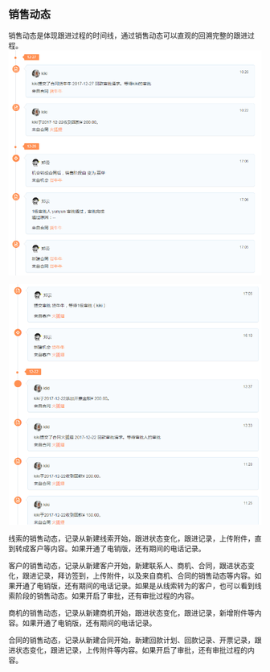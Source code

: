 ## 销售动态

销售动态是体现跟进过程的时间线，通过销售动态可以直观的回溯完整的跟进过程。![](/assets/lix销售动态2.png)

![](/assets/lix销售动态3.png)

线索的销售动态，记录从新建线索开始，跟进状态变化，跟进记录，上传附件，直到转成客户等内容。如果开通了电销版，还有期间的电话记录。

客户的销售动态，记录从新建客户开始，新建联系人、商机、合同，跟进状态变化，跟进记录，拜访签到，上传附件，以及来自商机、合同的销售动态等内容。如果开通了电销版，还有期间的电话记录。如果是从线索转为的客户，也可以看到线索阶段的销售动态。如果开启了审批，还有审批过程的内容。

商机的销售动态，记录从新建商机开始，跟进状态变化，跟进记录，新增附件等内容。如果开通了电销版，还有期间的电话记录。

合同的销售动态，记录从新建合同开始，新建回款计划、回款记录、开票记录，跟进状态变化，跟进记录，上传附件等内容。如果开启了审批，还有审批过程的内容。

